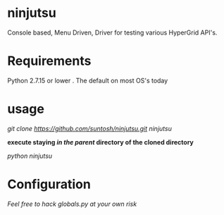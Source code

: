 # ninjutsu
Console based, Menu Driven, Driver for testing various HyperGrid API's.

# Requirements 
Python 2.7.15 or lower . The default on most OS's today

# usage
*git clone https://github.com/suntosh/ninjutsu.git ninjutsu*

**execute staying _in_ _the_ _parent_ directory of the cloned directory**

*python ninjutsu*

# Configuration
*Feel free to hack globals.py at your own risk* 
